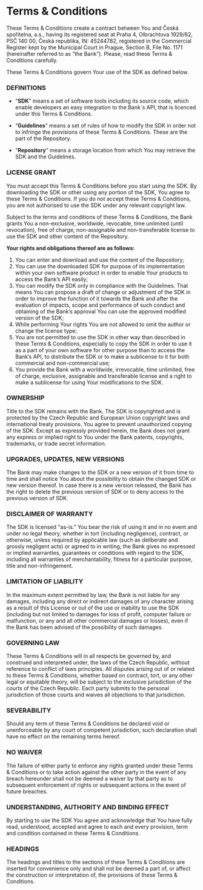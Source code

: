 # Terms & Conditions
These Terms & Conditions create a contract between You and Česká spořitelna, a.s., having its registered seat at Praha 4, Olbrachtova 1929/62, PSČ 140 00, Česká republika, IN: 45244782, registered in the Commercial Register kept by the Municipal Court in Prague, Section B, File No. 1171 (hereinafter referred to as “the Bank”). Please, read these Terms & Conditions carefully. 

These Terms & Conditions govern Your use of the SDK as defined below. 

### DEFINITIONS
* “**SDK**” means a set of software tools including its source code, which enable developers an easy integration to the Bank´s API, that is licenced under this Terms & Conditions.

* “**Guidelines**“ means a set of rules of how to modify the SDK in order not to infringe the provisions of these Terms & Conditions. These are the part of the Repository.

* “**Repository**” means a storage location from which You may retrieve the SDK and the Guidelines.

### LICENSE GRANT
You must accept this Terms & Conditions before you start using the SDK. By downloading the SDK or other using any portion of the SDK, You agree to these Terms & Conditions. If you do not accept these Terms & Conditions, you are not authorised to use the SDK under any relevant copyright law.

Subject to the terms and conditions of these Terms & Conditions, the Bank grants You a non-exclusive, worldwide, revocable, time unlimited (until revocation), free of charge, non-assignable and non-transferable license to use the SDK and other content of the Repository. 

**Your rights and obligations thereof are as follows:**

1. You can enter and download and use the content of the Repository; 
2. You can use the downloaded SDK for purpose of its implementation within your own software product in order to enable Your products to access the Bank’s API easily; 
3. You can modify the SDK only in compliance with the Guidelines. That means You can propose a draft of change or adjustment of the SDK in order to improve the function of it towards the Bank and after the evaluation of impacts, scope and performance of such conduct and obtaining of the Bank’s approval You can use the approved modified version of the SDK;
4. While performing Your rights You are not allowed to omit the author or change the license type; 
5. You are not permitted to use the SDK in other way than described in these Terms & Conditions, especially to copy the SDK in order to use it as a part of your own software for other purpose than to access the Bank’s API, to distribute the SDK or to make a sublicense to it for both commercial and non-commercial use; 
6. You provide the Bank with a worldwide, irrevocable, time unlimited, free of charge, exclusive, assignable and transferable license and a right to make a sublicense for using Your modifications to the SDK.

### OWNERSHIP 
Title to the SDK remains with the Bank. The SDK is copyrighted and is protected by the Czech Republic and European Union copyright laws and international treaty provisions. You agree to prevent unauthorized copying of the SDK. Except as expressly provided herein, the Bank does not grant any express or implied right to You under the Bank patents, copyrights, trademarks, or trade secret information.

### UPGRADES, UPDATES, NEW VERSIONS
The Bank may make changes to the SDK or a new version of it from time to time and shall notice You about the possibility to obtain the changed SDK or new version thereof. In case there is a new version released, the Bank has the right to delete the previous version of SDK or to deny access to the previous version of SDK.

### DISCLAIMER OF WARRANTY
The SDK is licensed "as-is." You bear the risk of using it and in no event and under no legal theory, whether in tort (including negligence), contract, or otherwise, unless required by applicable law (such as deliberate and grossly negligent acts) or agreed to in writing,  the Bank gives no expressed or implied warranties, guarantees or conditions with regard to the SDK, including all warranties of merchantability, fitness for a particular purpose, title and non-infringement.

### LIMITATION OF LIABILITY
In the maximum extent permitted by law, the Bank is not liable for any damages, including any direct or indirect damages of any character arising as a result of this License or out of the use or inability to use the SDK (including but not limited to damages for loss of profit, computer failure or malfunction, or any and all other commercial damages or losses), even if the Bank has been advised of the possibility of such damages.

### GOVERNING LAW
These Terms & Conditions will in all respects be governed by, and construed and interpreted under, the laws of the Czech Republic, without reference to conflict of laws principles. All disputes arising out of or related to these Terms & Conditions, whether based on contract, tort, or any other legal or equitable theory, will be subject to the exclusive jurisdiction of the courts of the Czech Republic. Each party submits to the personal jurisdiction of those courts and waives all objections to that jurisdiction.

### SEVERABILITY
Should any term of these Terms & Conditions be declared void or unenforceable by any court of competent jurisdiction, such declaration shall have no effect on the remaining terms hereof. 

### NO WAIVER 
The failure of either party to enforce any rights granted under these Terms & Conditions or to take action against the other party in the event of any breach hereunder shall not be deemed a waiver by that party as to subsequent enforcement of rights or subsequent actions in the event of future breaches. 

### UNDERSTANDING, AUTHORITY AND BINDING EFFECT
By starting to use the SDK You agree and acknowledge that You have fully read, understood, accepted and agree to each and every provision, term and condition contained in these Terms & Conditions. 

### HEADINGS
The headings and titles to the sections of these Terms & Conditions are inserted for convenience only and shall not be deemed a part of, or affect the construction or interpretation of, the provisions of these Terms & Conditions.
